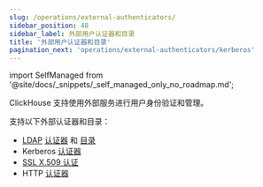 ```yaml
---
slug: /operations/external-authenticators/
sidebar_position: 48
sidebar_label: 外部用户认证器和目录
title: '外部用户认证器和目录'
pagination_next: 'operations/external-authenticators/kerberos'
---
```

import SelfManaged from '@site/docs/_snippets/_self_managed_only_no_roadmap.md';

<SelfManaged />

ClickHouse 支持使用外部服务进行用户身份验证和管理。

支持以下外部认证器和目录：

- [LDAP](/operations/external-authenticators/ldap#ldap-external-authenticator) [认证器](./ldap.md#ldap-external-authenticator) 和 [目录](./ldap.md#ldap-external-user-directory)
- Kerberos [认证器](/operations/external-authenticators/kerberos#kerberos-as-an-external-authenticator-for-existing-users)
- [SSL X.509 认证](./operations/external-authenticators/ssl-x509)
- HTTP [认证器](./http.md)
